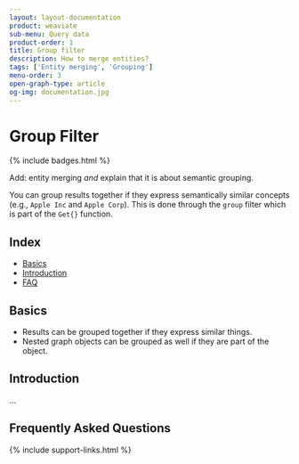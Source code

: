 ```yaml
---
layout: layout-documentation
product: weaviate
sub-menu: Query data
product-order: 1
title: Group filter
description: How to merge entities?
tags: ['Entity merging', 'Grouping']
menu-order: 3
open-graph-type: article
og-img: documentation.jpg
---
```


# Group Filter

{% include badges.html %}

Add: entity merging _and_ explain that it is about semantic grouping.

You can group results together if they express semantically similar concepts (e.g., `Apple Inc` and `Apple Corp`). This is done through the `group` filter which is part of the `Get{}` function.

## Index

- [Basics](#basics)
- [Introduction](#introduction)
- [FAQ](#frequently-asked-questions)

## Basics

- Results can be grouped together if they express similar things.
- Nested graph objects can be grouped as well if they are part of the object.

## Introduction

...

## Frequently Asked Questions

{% include support-links.html %}